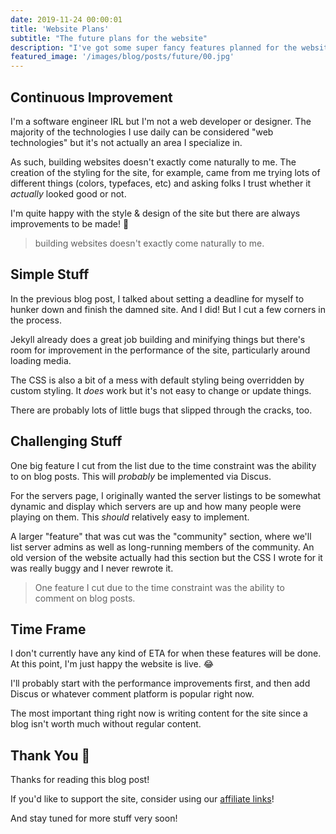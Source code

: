 ```yaml
---
date: 2019-11-24 00:00:01
title: 'Website Plans'
subtitle: "The future plans for the website"
description: "I've got some super fancy features planned for the website in the near future."
featured_image: '/images/blog/posts/future/00.jpg'
---
```


## Continuous Improvement

I'm a software engineer IRL but I'm not a web developer or designer. The majority of the technologies I use daily can be considered "web technologies" but it's not actually an area I specialize in.

As such, building websites doesn't exactly come naturally to me. The creation of the styling for the site, for example, came from me trying lots of different things (colors, typefaces, etc) and asking folks I trust whether it _actually_ looked good or not.

I'm quite happy with the style & design of the site but there are always improvements to be made! 👷

> building websites doesn't exactly come naturally to me.

## Simple Stuff

In the previous blog post, I talked about setting a deadline for myself to hunker down and finish the damned site. And I did! But I cut a few corners in the process.

Jekyll already does a great job building and minifying things but there's room for improvement in the performance of the site, particularly around loading media.

The CSS is also a bit of a mess with default styling being overridden by custom styling. It *does* work but it's not easy to change or update things.

There are probably lots of little bugs that slipped through the cracks, too.

## Challenging Stuff

One big feature I cut from the list due to the time constraint was the ability to on blog posts. This will *probably* be implemented via Discus.

For the servers page, I originally wanted the server listings to be somewhat dynamic and display which servers are up and how many people were playing on them. This _should_ relatively easy to implement.

A larger "feature" that was cut was the "community" section, where we'll list server admins as well as long-running members of the community. An old version of the website actually had this section but the CSS I wrote for it was really buggy and I never rewrote it.

> One feature I cut due to the time constraint was the ability to comment on blog posts.

## Time Frame

I don't currently have any kind of ETA for when these features will be done. At this point, I'm just happy the website is live. 😂

I'll probably start with the performance improvements first, and then add Discus or whatever comment platform is popular right now.

The most important thing right now is writing content for the site since a blog isn't worth much without regular content.

## Thank You 🚀

Thanks for reading this blog post!

If you'd like to support the site, consider using our [affiliate links](https://amzn.to/2XITKQJ)!

And stay tuned for more stuff very soon!
